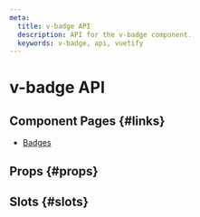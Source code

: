 ```yaml
---
meta:
  title: v-badge API
  description: API for the v-badge component.
  keywords: v-badge, api, vuetify
---
```


# v-badge API

<entry-ad />

## Component Pages {#links}

- [Badges](components/badges)

## Props {#props}

<api-section name="v-badge" section="props" />

## Slots {#slots}

<api-section name="v-badge" section="slots" />

<backmatter />
